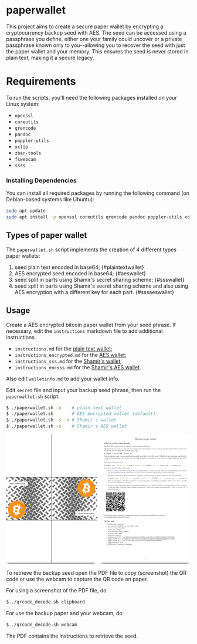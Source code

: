 # paperwallet

This project aims to create a secure paper wallet by encrypting a cryptocurrency backup seed with AES. The seed can be accessed using a passphrase you define, either one your family could uncover or a private passphrase known only to you--allowing you to recover the seed with just the paper wallet and your memory. This ensures the seed is never stored in plain text, making it a secure legacy.


# Requirements

To run the scripts, you'll need the following packages installed on your Linux system:

- `openssl`
- `coreutils`
- `qrencode`
- `pandoc`
- `poppler-utils`
- `xclip`
- `zbar-tools`
- `fswebcam`
- `ssss`
  
### Installing Dependencies

You can install all required packages by running the following command (on Debian-based systems like Ubuntu):

```bash
sudo apt update
sudo apt install -y openssl coreutils qrencode pandoc poppler-utils xclip zbar-tools fswebcam ssss
```

## Types of paper wallet

The `paperwallet.sh` script implements the creation of 4 different types paper wallets:

1. seed plain text encoded in base64; {#plaintextwallet}
2. AES encrypted seed encoded in base64; {#aeswallet}
3. seed split in parts using Shamir's secret sharing scheme; {#ssswallet}
4. seed split in parts using Shamir's secret sharing scheme and also using AES encryption with a different key for each part. {#sssaeswallet}

## Usage

Create a AES encrypted bitcoin paper wallet from your seed phrase. If necessary, edit the `instructions` markdown file to add additional instructions. 

- `instructions.md` for the [plain text wallet](#plaintextwallet);
- `instructions_encrypted.md` for the [AES wallet](#aeswallet);
- `instructions_sss.md` for the [Shamir's wallet](#ssswallet);
- `instructions_encsss.md` for the [Shamir's AES wallet](#sssaeswallet).

Also edit `walletinfo.md` to add your wallet info.

Edit `secret` file and input your backup seed phrase, then run the `paperwallet.sh` script:

```bash
$ ./paperwallet.sh -n    # plain text wallet
$ ./paperwallet.sh       # AES encrypted wallet (default)
$ ./paperwallet.sh -s -n # Shamir's wallet
$ ./paperwallet.sh -s    # Shamir's AES wallet
```

![PDF of the paperwallet created](paperwallet.png)

To retrieve the backup seed open the PDF file to copy (screenshot) the QR code or use the webcam to capture the QR code on paper. 

For using a screenshot of the PDF file, do:

```bash
$ ./qrcode_decode.sh clipboard
```

For use the backup paper and your webcam, do:
```bash
$ ./qrcode_decode.sh webcam
```
The PDF contains the instructions to retrieve the seed.
